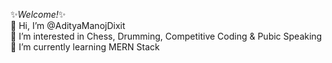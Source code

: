 
✨_Welcome!_✨<br> 
👋 Hi, I’m @AdityaManojDixit <br>
👀 I’m interested in Chess, Drumming, Competitive Coding & Pubic Speaking<br>
🌱 I’m currently learning MERN Stack<br>


